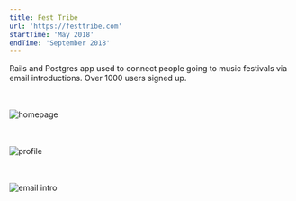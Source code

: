 ```yaml
---
title: Fest Tribe
url: 'https://festtribe.com'
startTime: 'May 2018'
endTime: 'September 2018'
---
```


Rails and Postgres app used to connect people going to music festivals via email introductions. Over 1000 users signed up.

<div style="margin-top: 48px" class="shadow">
  <img src="/images/projects/2/festtribe1.png" alt="homepage">
</div>

<div style="margin-top: 48px" class="shadow">
  <img src="/images/projects/2/festtribe2.png" alt="profile">
</div>

<div style="margin-top: 48px" class="shadow">
  <img src="/images/projects/2/festtribe3.png" alt="email intro">
</div>

